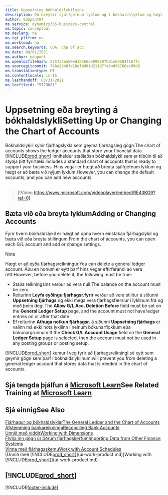 ```yaml
---
title: Uppsetning bókhaldslykilsins
description: Þú breytir sjálfgefnum lyklum og í bókhaldslyklum og hægt er að bæta við nýjum lyklum.
author: edupont04
ms.service: dynamics365-business-central
ms.topic: conceptual
ms.devlang: na
ms.tgt_pltfrm: na
ms.workload: na
ms.search.keywords: COA, cha of acc
ms.date: 04/01/2021
ms.author: edupont
ms.openlocfilehash: 5257a2ea50ed18366de899607b81e50684f16ffc
ms.sourcegitcommit: 766e2840fd16efb901d211d7fa64d96766ac99d9
ms.translationtype: HT
ms.contentlocale: is-IS
ms.lasthandoff: 03/31/2021
ms.locfileid: "5773881"
---
```

# <a name="setting-up-or-changing-the-chart-of-accounts"></a><span data-ttu-id="6f515-103">Uppsetning eða breyting á bókhaldslykli</span><span class="sxs-lookup"><span data-stu-id="6f515-103">Setting Up or Changing the Chart of Accounts</span></span>
<span data-ttu-id="6f515-104">Bókhaldslykill sýnir fjárhagslykla sem geyma fjárhagsleg gögn.</span><span class="sxs-lookup"><span data-stu-id="6f515-104">The chart of accounts shows the ledger accounts that store your financial data.</span></span> [!INCLUDE[prod_short](includes/prod_short.md)] <span data-ttu-id="6f515-105">inniheldur staðlaðan bókhaldslykil sem er tilbúin til að styðja þitt fyrirtæki.</span><span class="sxs-lookup"><span data-stu-id="6f515-105">includes a standard chart of accounts that is ready to support your business.</span></span>
<span data-ttu-id="6f515-106">Hins vegar er hægt að breyta sjálfgefnum lyklum og hægt er að bæta við nýjum lyklum.</span><span class="sxs-lookup"><span data-stu-id="6f515-106">However, you can change the default accounts, and you can add new accounts.</span></span>
<br><br>  

> [!Video https://www.microsoft.com/videoplayer/embed/RE43KO9?rel=0]


## <a name="adding-or-changing-accounts"></a><span data-ttu-id="6f515-107">Bæta við eða breyta lyklum</span><span class="sxs-lookup"><span data-stu-id="6f515-107">Adding or Changing Accounts</span></span>
<span data-ttu-id="6f515-108">Fyrir hvern bókhaldslykil er hægt að opna hvern einstakan fjárhagslykil og bæta við eða breyta stillingum.</span><span class="sxs-lookup"><span data-stu-id="6f515-108">From the chart of accounts, you can open each G/L account and add or change settings.</span></span>

> [!NOTE]  
>   <span data-ttu-id="6f515-109">Hægt er að eyða fjárhagsreikningur.</span><span class="sxs-lookup"><span data-stu-id="6f515-109">You can delete a general ledger account.</span></span> <span data-ttu-id="6f515-110">Áðu en honum er eytt þarf hins vegar eftirfarandi að vera rétt:</span><span class="sxs-lookup"><span data-stu-id="6f515-110">However, before you delete it, the following must be true:</span></span>  
>  
>   * <span data-ttu-id="6f515-111">Staða reikningsins verður að vera núll.</span><span class="sxs-lookup"><span data-stu-id="6f515-111">The balance on the account must be zero.</span></span>  
>   * <span data-ttu-id="6f515-112">Reiturinn **Leyfa eyðingu fjárhagsr.fyrir** verður að vera stilltur á síðunni **Uppsetning fjárhags** og ekki mega vera fjárhagsfærslur í lyklinum frá og með þeim degi.</span><span class="sxs-lookup"><span data-stu-id="6f515-112">The **Allow G/L Acc. Deletion Before** field must be set on the **General Ledger Setup** page, and the account must not have ledger entries on or after that date.</span></span>  
>   * <span data-ttu-id="6f515-113">Ef reiturinn **Athuga notkun fjárhagsr.** á síðunni **Uppsetning fjárhags** er valinn má ekki nota lykilinn í neinum bókunarflokkum eða bókunargrunnum.</span><span class="sxs-lookup"><span data-stu-id="6f515-113">If the **Check G/L Account Usage** field on the **General Ledger Setup** page is selected, then the account must not be used in any posting groups or posting setup.</span></span>  

[!INCLUDE[prod_short](includes/prod_short.md)] <span data-ttu-id="6f515-114">kemur í veg fyrir að fjárhagsreikningi sé eytt sem geymir gögn sem þarf í bókhaldslyklinum.</span><span class="sxs-lookup"><span data-stu-id="6f515-114">will prevent you from deleting a general ledger account that stores data that is needed in the chart of accounts.</span></span>  

## <a name="see-related-training-at-microsoft-learn"></a><span data-ttu-id="6f515-115">Sjá tengda þjálfun á [Microsoft Learn](/learn/modules/chart-accounts-dynamics-365-business-central/index)</span><span class="sxs-lookup"><span data-stu-id="6f515-115">See Related Training at [Microsoft Learn](/learn/modules/chart-accounts-dynamics-365-business-central/index)</span></span>

## <a name="see-also"></a><span data-ttu-id="6f515-116">Sjá einnig</span><span class="sxs-lookup"><span data-stu-id="6f515-116">See Also</span></span>
[<span data-ttu-id="6f515-117">Fjárhagur og bókhaldslyklar</span><span class="sxs-lookup"><span data-stu-id="6f515-117">The General Ledger and the Chart of Accounts</span></span>](finance-general-ledger.md)  
[<span data-ttu-id="6f515-118">Afstemming bankareikninga</span><span class="sxs-lookup"><span data-stu-id="6f515-118">Reconciling Bank Accounts</span></span>](bank-manage-bank-accounts.md)  
[<span data-ttu-id="6f515-119">Unnið með víddir</span><span class="sxs-lookup"><span data-stu-id="6f515-119">Working with Dimensions</span></span>](finance-dimensions.md)  
[<span data-ttu-id="6f515-120">Flytja inn gögn úr öðrum fjárhagskerfum</span><span class="sxs-lookup"><span data-stu-id="6f515-120">Importing Data from Other Finance Systems</span></span>](across-import-data-configuration-packages.md)  
[<span data-ttu-id="6f515-121">Vinna með fjárhagsskemu</span><span class="sxs-lookup"><span data-stu-id="6f515-121">Work with Account Schedules</span></span>](bi-how-work-account-schedule.md)  
<span data-ttu-id="6f515-122">[Unnið með [!INCLUDE[prod_short](includes/prod_short.md)]](ui-work-product.md)</span><span class="sxs-lookup"><span data-stu-id="6f515-122">[Working with [!INCLUDE[prod_short](includes/prod_short.md)]](ui-work-product.md)</span></span>  

## [!INCLUDE[prod_short](includes/free_trial_md.md)]


[!INCLUDE[footer-include](includes/footer-banner.md)]